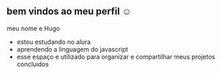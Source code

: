 ## bem vindos ao meu perfil ☺

meu nome e Hugo

- estou estudando no alura
- aprendendo a linguagem do javascript
- esse espaço e utilizado para organizar e compartilhar meus projetos concluidos

  
